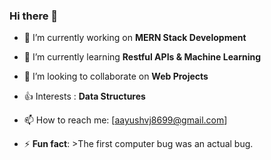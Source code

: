 ### Hi there 👋



- 🔭 I’m currently working on **MERN Stack Development**
- 🌱 I’m currently learning **Restful APIs & Machine Learning**
- 👯 I’m looking to collaborate on **Web Projects**
- :+1: Interests : **Data Structures**
- 📫 How to reach me: [aayushvj8699@gmail.com]

- ⚡ **Fun fact**: 
      >The first computer bug was an actual bug.

